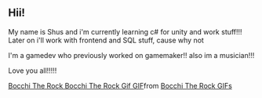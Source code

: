 ## Hii! 

My name is Shus and i'm currently learning c# for unity and work stuff!!!
Later on i'll work with frontend and SQL stuff, cause why not

I'm a gamedev who previously worked on gamemaker!! also im a musician!!!

Love you all!!!!!

<div class="tenor-gif-embed" data-postid="27266644" data-share-method="host" data-aspect-ratio="1.53846" data-width="100%"><a href="https://tenor.com/view/bocchi-the-rock-bocchi-the-rock-gif-bocchi-hitori-gotoh-gif-27266644">Bocchi The Rock Bocchi The Rock Gif GIF</a>from <a href="https://tenor.com/search/bocchi+the+rock-gifs">Bocchi The Rock GIFs</a></div> <script type="text/javascript" async src="https://tenor.com/embed.js"></script>

<!--
**ShusJeirokku/ShusJeirokku** is a ✨ _special_ ✨ repository because its `README.md` (this file) appears on your GitHub profile.

Here are some ideas to get you started:

- 🔭 I’m currently working on ...
- 🌱 I’m currently learning ...
- 👯 I’m looking to collaborate on ...
- 🤔 I’m looking for help with ...
- 💬 Ask me about ...
- 📫 How to reach me: ...
- 😄 Pronouns: ...
- ⚡ Fun fact: ...
-->
